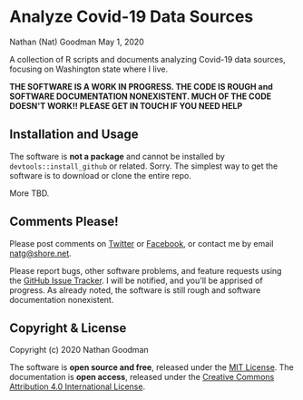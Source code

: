 Analyze Covid-19 Data Sources
================
Nathan (Nat) Goodman
May 1, 2020

<!-- README.md is generated from README.Rmd. Please edit that file -->
A collection of R scripts and documents analyzing Covid-19 data sources, focusing on Washington state where I live.

**THE SOFTWARE IS A WORK IN PROGRESS. THE CODE IS ROUGH and SOFTWARE DOCUMENTATION NONEXISTENT. MUCH OF THE CODE DOESN'T WORK!! PLEASE GET IN TOUCH IF YOU NEED HELP**

Installation and Usage
----------------------

The software is **not a package** and cannot be installed by `devtools::install_github` or related. Sorry. The simplest way to get the software is to download or clone the entire repo.

More TBD.

Comments Please!
----------------

Please post comments on [Twitter](https://twitter.com/gnatgoodman) or [Facebook](https://www.facebook.com/nathan.goodman.3367), or contact me by email <natg@shore.net>.

Please report bugs, other software problems, and feature requests using the [GitHub Issue Tracker](https://github.com/natgoodman/frecl/issues). I will be notified, and you'll be apprised of progress. As already noted, the software is still rough and software documentation nonexistent.

Copyright & License
-------------------

Copyright (c) 2020 Nathan Goodman

The software is **open source and free**, released under the [MIT License](https://opensource.org/licenses/MIT). The documentation is **open access**, released under the [Creative Commons Attribution 4.0 International License](https://creativecommons.org/licenses/by/4.0).
